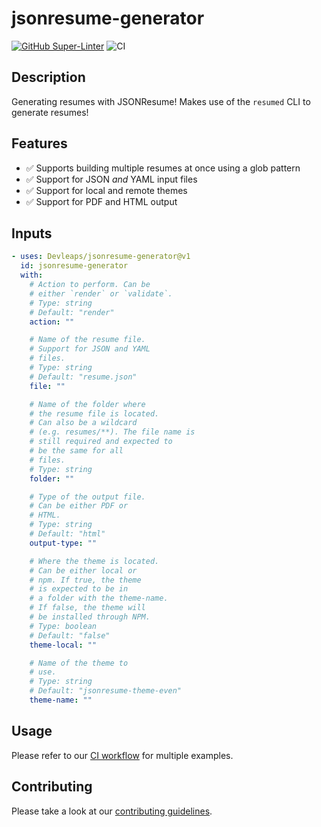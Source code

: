 # jsonresume-generator

[![GitHub Super-Linter](https://github.com/Devleaps/jsonresume-generator/actions/workflows/linter.yml/badge.svg)](https://github.com/super-linter/super-linter)
![CI](https://github.com/Devleaps/jsonresume-generator/actions/workflows/ci.yml/badge.svg)

## Description

Generating resumes with JSONResume! Makes use of the `resumed` CLI to generate resumes!

## Features

- :white_check_mark: Supports building multiple resumes at once using a glob pattern
- :white_check_mark: Support for JSON _and_ YAML input files
- :white_check_mark: Support for local and remote themes
- :white_check_mark: Support for PDF and HTML output

## Inputs

<!-- AUTO-DOC-INPUT:START - Do not remove or modify this section -->

```yaml
- uses: Devleaps/jsonresume-generator@v1
  id: jsonresume-generator
  with:
    # Action to perform. Can be
    # either `render` or `validate`.
    # Type: string
    # Default: "render"
    action: ""

    # Name of the resume file.
    # Support for JSON and YAML
    # files.
    # Type: string
    # Default: "resume.json"
    file: ""

    # Name of the folder where
    # the resume file is located.
    # Can also be a wildcard
    # (e.g. resumes/**). The file name is
    # still required and expected to
    # be the same for all
    # files.
    # Type: string
    folder: ""

    # Type of the output file.
    # Can be either PDF or
    # HTML.
    # Type: string
    # Default: "html"
    output-type: ""

    # Where the theme is located.
    # Can be either local or
    # npm. If true, the theme
    # is expected to be in
    # a folder with the theme-name.
    # If false, the theme will
    # be installed through NPM.
    # Type: boolean
    # Default: "false"
    theme-local: ""

    # Name of the theme to
    # use.
    # Type: string
    # Default: "jsonresume-theme-even"
    theme-name: ""
```

<!-- AUTO-DOC-INPUT:END -->

## Usage

Please refer to our [CI workflow](.github/workflows/ci.yml) for multiple examples.

## Contributing

Please take a look at our [contributing guidelines](CONTRIBUTING.md).
